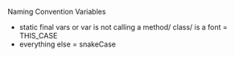 Naming Convention
Variables
- static final vars or var is not calling a method/ class/ is a font = THIS_CASE
- everything else = snakeCase